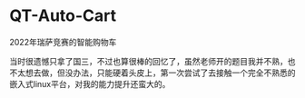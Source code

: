 # QT-Auto-Cart

2022年瑞萨竞赛的智能购物车

当时很遗憾只拿了国三，不过也算很棒的回忆了，虽然老师开的题目我并不熟，也不太想去做，但没办法，只能硬着头皮上，第一次尝试了去接触一个完全不熟悉的嵌入式linux平台，对我的能力提升还蛮大的。
